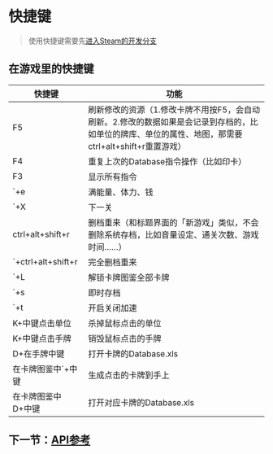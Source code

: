 # 快捷键

> 使用快捷键需要先[进入Steam的开发分支](../QuickStart/#EnterDevBranch)

## 在游戏里的快捷键

快捷键|功能
---|---
F5|刷新修改的资源（1.修改卡牌不用按F5，会自动刷新。2.修改的数据如果是会记录到存档的，比如单位的牌库、单位的属性、地图，那需要ctrl+alt+shift+r重置游戏）
F4|重复上次的Database指令操作（比如印卡）
F3|显示所有指令
`+e|满能量、体力、钱
`+X|下一关
ctrl+alt+shift+r|删档重来（和标题界面的「新游戏」类似，不会删除系统存档，比如音量设定、通关次数、游戏时间……）
`+ctrl+alt+shift+r|完全删档重来
`+L|解锁卡牌图鉴全部卡牌
`+s|即时存档
`+t|开启关闭加速
K+中键点击单位|杀掉鼠标点击的单位
K+中键点击手牌|销毁鼠标点击的手牌
D+在手牌中键|打开卡牌的Database.xls
在卡牌图鉴中`+中键|生成点击的卡牌到手上
在卡牌图鉴中D+中键|打开对应卡牌的Database.xls


## 下一节：[API参考](../../API/Database/)
